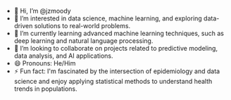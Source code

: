 - 👋 Hi, I’m @jzmoody
- 👀 I’m interested in data science, machine learning, and exploring data-driven solutions to real-world problems.
- 🌱 I’m currently learning advanced machine learning techniques, such as deep learning and natural language processing.
- 💞️ I’m looking to collaborate on projects related to predictive modeling, data analysis, and AI applications.
- 😄 Pronouns: He/Him
- ⚡ Fun fact: I'm fascinated by the intersection of epidemiology and data science and enjoy applying statistical methods to understand health trends in populations.


<!---
jzmoody/jzmoody is a ✨ special ✨ repository because its `README.md` (this file) appears on your GitHub profile.
You can click the Preview link to take a look at your changes.
--->
